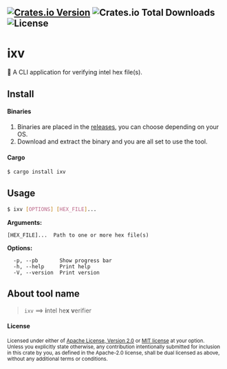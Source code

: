 [![Crates.io Version](https://img.shields.io/crates/v/ixv)](https://crates.io/crates/ixv) ![Crates.io Total Downloads](https://img.shields.io/crates/d/ixv) ![License](https://img.shields.io/badge/license-MIT%2FApache--2.0-blue)
-------------

# ixv

:crab: A CLI application for verifying intel hex file(s).

## Install

#### Binaries
1. Binaries are placed in the [releases](https://github.com/Karthik-d-k/ixv/releases), you can choose depending on your OS.
2. Download and extract the binary and you are all set to use the tool.

#### Cargo
```bash
$ cargo install ixv
```


## Usage
```bash
$ ixv [OPTIONS] [HEX_FILE]...
```

**Arguments:**
```
[HEX_FILE]...  Path to one or more hex file(s)
```

**Options:**
```
  -p, --pb       Show progress bar
  -h, --help     Print help
  -V, --version  Print version
```

## About tool name

> `ixv` ==> **i**ntel he**x** **v**erifier


#### License

<sup>
Licensed under either of <a href="LICENSE-APACHE">Apache License, Version
2.0</a> or <a href="LICENSE-MIT">MIT license</a> at your option.
</sup>

<br>

<sub>
Unless you explicitly state otherwise, any contribution intentionally submitted
for inclusion in this crate by you, as defined in the Apache-2.0 license, shall
be dual licensed as above, without any additional terms or conditions.
</sub>
